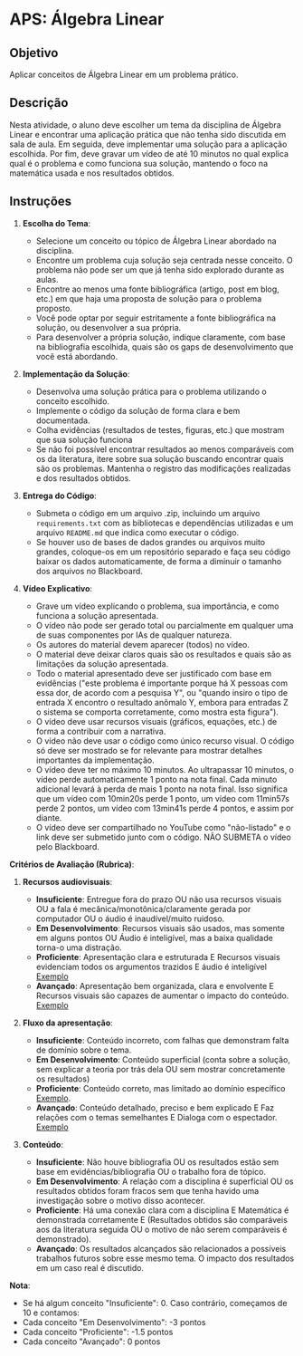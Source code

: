 # APS: Álgebra Linear

## Objetivo

Aplicar conceitos de Álgebra Linear em um problema prático.

## Descrição

Nesta atividade, o aluno deve escolher um tema da disciplina de Álgebra Linear e encontrar uma aplicação prática que não tenha sido discutida em sala de aula. Em seguida, deve implementar uma solução para a aplicação escolhida. Por fim, deve gravar um vídeo de até 10 minutos no qual explica qual é o problema e como funciona sua solução, mantendo o foco na matemática usada e nos resultados obtidos.

## Instruções

1. **Escolha do Tema**:
   - Selecione um conceito ou tópico de Álgebra Linear abordado na disciplina.
   - Encontre um problema cuja solução seja centrada nesse conceito. O problema não pode ser um que já tenha sido explorado durante as aulas.
   - Encontre ao menos uma fonte bibliográfica (artigo, post em blog, etc.) em que haja uma proposta de solução para o problema proposto.
   - Você pode optar por seguir estritamente a fonte bibliográfica na solução, ou desenvolver a sua própria.
   - Para desenvolver a própria solução, indique claramente, com base na bibliografia escolhida, quais são os gaps de desenvolvimento que você está abordando.

2. **Implementação da Solução**:
   - Desenvolva uma solução prática para o problema utilizando o conceito escolhido.
   - Implemente o código da solução de forma clara e bem documentada.
   - Colha evidências (resultados de testes, figuras, etc.) que mostram que sua solução funciona
   - Se não foi possível encontrar resultados ao menos comparáveis com os da literatura, itere sobre sua solução buscando encontrar quais são os problemas. Mantenha o registro das modificações realizadas e dos resultados obtidos.

3. **Entrega do Código**:
   - Submeta o código em um arquivo .zip, incluindo um arquivo `requirements.txt` com as bibliotecas e dependências utilizadas e um arquivo `README.md` que indica como executar o código.
   - Se houver uso de bases de dados grandes ou arquivos muito grandes, coloque-os em um repositório separado e faça seu código baixar os dados automaticamente, de forma a diminuir o tamanho dos arquivos no Blackboard.
   
4. **Vídeo Explicativo**:
   - Grave um vídeo explicando o problema, sua importância, e como funciona a solução apresentada.
   - O vídeo não pode ser gerado total ou parcialmente em qualquer uma de suas componentes por IAs de qualquer natureza.
   - Os autores do material devem aparecer (todos) no vídeo.
   - O material deve deixar claros quais são os resultados e quais são as limitações da solução apresentada.
   - Todo o material apresentado deve ser justificado com base em evidências ("este problema é importante porque há X pessoas com essa dor, de acordo com a pesquisa Y", ou "quando insiro o tipo de entrada X encontro o resultado anômalo Y, embora para entradas Z o sistema se comporta corretamente, como mostra esta figura").
   - O vídeo deve usar recursos visuais (gráficos, equações, etc.) de forma a contribuir com a narrativa.
   - O vídeo não deve usar o código como único recurso visual. O código só deve ser mostrado se for relevante para mostrar detalhes importantes da implementação.
   - O vídeo deve ter no máximo 10 minutos. Ao ultrapassar 10 minutos, o vídeo perde automaticamente 1 ponto na nota final. Cada minuto adicional levará à perda de mais 1 ponto na nota final. Isso significa que um vídeo com 10min20s perde 1 ponto, um vídeo com 11min57s perde 2 pontos, um vídeo com 13min41s perde 4 pontos, e assim por diante.
   - O vídeo deve ser compartilhado no YouTube como "não-listado" e o link deve ser submetido junto com o código. NÃO SUBMETA o vídeo pelo Blackboard.

**Critérios de Avaliação (Rubrica)**:

1. **Recursos audiovisuais**:
    - **Insuficiente**: Entregue fora do prazo OU não usa recursos visuais OU a fala é mecânica/monotônica/claramente gerada por computador OU o áudio é inaudível/muito ruidoso.
    - **Em Desenvolvimento**: Recursos visuais são usados, mas somente em alguns pontos OU Áudio é inteligível, mas a baixa qualidade torna-o uma distração.
    - **Proficiente**: Apresentação clara e estruturada E Recursos visuais evidenciam todos os argumentos trazidos E áudio é inteligível [Exemplo](https://www.youtube.com/watch?v=TQvxWaQnrqI)
    - **Avançado**: Apresentação bem organizada, clara e envolvente E Recursos visuais são capazes de aumentar o impacto do conteúdo. [Exemplo](https://www.youtube.com/watch?v=fNk_zzaMoSs&list=PLZHQObOWTQDPD3MizzM2xVFitgF8hE_ab)

2. **Fluxo da apresentação**:
    - **Insuficiente**: Conteúdo incorreto, com falhas que demonstram falta de domínio sobre o tema.
    - **Em Desenvolvimento**: Conteúdo superficial (conta sobre a solução, sem explicar a teoria por trás dela OU sem mostrar concretamente os resultados)
    - **Proficiente**: Conteúdo correto, mas limitado ao domínio específico [Exemplo](https://www.youtube.com/watch?v=tR6S4dz6UGA).
    - **Avançado**: Conteúdo detalhado, preciso e bem explicado E Faz relações com o temas semelhantes E Dialoga com o espectador. [Exemplo](https://www.youtube.com/watch?v=ntBWrcbAhaY)

3. **Conteúdo**:
    - **Insuficiente**: Não houve bibliografia OU os resultados estão sem base em evidências/bibliografia OU o trabalho fora de tópico.
    - **Em Desenvolvimento**: A relação com a disciplina é superficial OU os resultados obtidos foram fracos sem que tenha havido uma investigação sobre o motivo disso acontecer.
    - **Proficiente**: Há uma conexão clara com a disciplina E Matemática é demonstrada corretamente E (Resultados obtidos são comparáveis aos da literatura seguida OU o motivo de não serem comparáveis é demonstrado).
    - **Avançado**: Os resultados alcançados são relacionados a possíveis trabalhos futuros sobre esse mesmo tema. O impacto dos resultados em um caso real é discutido.

**Nota**:
   - Se há algum conceito "Insuficiente": 0. Caso contrário, começamos de 10 e contamos:
   - Cada conceito "Em Desenvolvimento": -3 pontos
   - Cada conceito "Proficiente": -1.5 pontos
   - Cada conceito "Avançado": 0 pontos